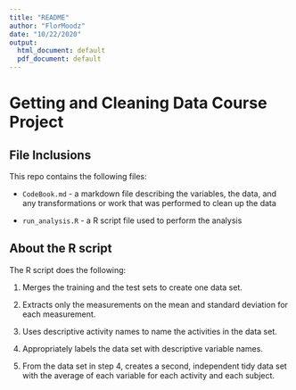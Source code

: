 ```yaml
---
title: "README"
author: "FlorMoodz"
date: "10/22/2020"
output:
  html_document: default
  pdf_document: default
---
```



# Getting and Cleaning Data Course Project

## File Inclusions

This repo contains the following files:

-  ``CodeBook.md`` - a markdown file describing the variables, the data, and any transformations or work that was performed to clean up the data

-  ``run_analysis.R`` - a R script file used to perform the analysis
 
## About the R script

The R script does the following:

1.  Merges the training and the test sets to create one data set.

2.  Extracts only the measurements on the mean and standard deviation for each measurement.

3. Uses descriptive activity names to name the activities in the data set.

4. Appropriately labels the data set with descriptive variable names.

5. From the data set in step 4, creates a second, independent tidy data set with the average of each variable for each activity and each subject.


